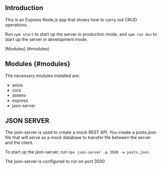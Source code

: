 ## Introduction

This is an Express Node.js app that shows how to carry out CRUD operations.

Run `npm start` to start up the server in production mode, and 
`npm run dev` to start up the server in development mode.

[Modules] (#modules)

## Modules {#modules}

The necessary modules installed are:

- axios
- cors
- dotenv
- express
- json-server

## JSON SERVER

The json-server is used to create a mock REST API. You create a posts.json 
file that will serve as a mock database to transfer file between the 
server and the client.

To start up the json-server, run `npx json-server -p 3500 -w posts.json`.

The json-server is configured to run on port 3500
